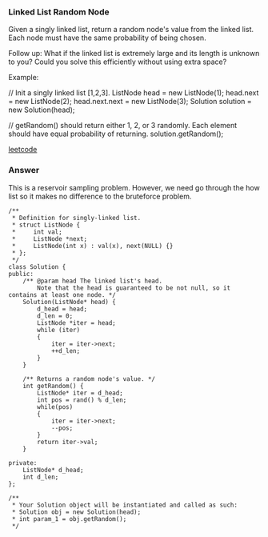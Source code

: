 ### Linked List Random Node
Given a singly linked list, return a random node's value from the linked list. Each node must have the same probability of being chosen.

Follow up:
What if the linked list is extremely large and its length is unknown to you? Could you solve this efficiently without using extra space?

Example:

// Init a singly linked list [1,2,3].
ListNode head = new ListNode(1);
head.next = new ListNode(2);
head.next.next = new ListNode(3);
Solution solution = new Solution(head);

// getRandom() should return either 1, 2, or 3 randomly. Each element should have equal probability of returning.
solution.getRandom();

[leetcode](https://leetcode.com/problems/linked-list-random-node/description/)

### Answer 
This is a reservoir sampling problem. However, we need go through the how list so it makes no difference to the bruteforce problem. 

	/**
	 * Definition for singly-linked list.
	 * struct ListNode {
	 *     int val;
	 *     ListNode *next;
	 *     ListNode(int x) : val(x), next(NULL) {}
	 * };
	 */
	class Solution {
	public:
	    /** @param head The linked list's head.
	        Note that the head is guaranteed to be not null, so it contains at least one node. */
	    Solution(ListNode* head) {
	        d_head = head;
	        d_len = 0;
	        ListNode *iter = head;
	        while (iter)
	        {
	            iter = iter->next;
	            ++d_len;
	        }
	    }
	    
	    /** Returns a random node's value. */
	    int getRandom() {
	        ListNode* iter = d_head;
	        int pos = rand() % d_len;
	        while(pos)
	        {
	            iter = iter->next;
	            --pos;
	        }
	        return iter->val;
	    }

	private:
	    ListNode* d_head;
	    int d_len;
	};

	/**
	 * Your Solution object will be instantiated and called as such:
	 * Solution obj = new Solution(head);
	 * int param_1 = obj.getRandom();
	 */